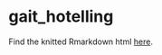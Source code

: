 # gait_hotelling

Find the knitted Rmarkdown html [here](https://saebragani.github.io/gait_monitoring_hotelling).
